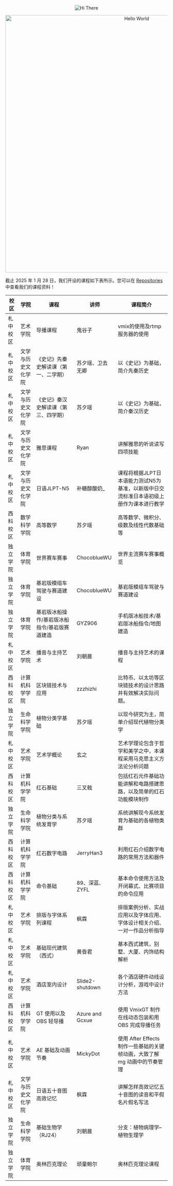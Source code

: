 <p align="center">
    <!-- https://github.com/kyechan99/capsule-render -->
    <img src="https://capsule-render.vercel.app/api?type=waving&color=timeGradient&height=300&&section=header&text=Hi，西科大学&fontSize=90&fontAlign=50&fontAlignY=30&desc=We%20are%20XKU&descAlign=50&descSize=30&descAlignY=60&animation=twinkling" alt="Hi There" title="Hi There"/>
</p>
<p align="center">
    <!-- https://github.com/DenverCoder1/readme-typing-svg -->
    <img width="800" src="https://readme-typing-svg.demolab.com?font=LXGW+WenKai+TC&size=22&pause=1000&center=true&vCenter=true&random=false&width=600&lines=Welcome+to+our+GitHub+profile+page!;欢迎来到我们的 GitHub 主页！" alt="Hello World" title="Hello World"/>
</p>

截止 2025 年 1 月 28 日，我们开设的课程如下表所示。您可以在 [Repositories](https://github.com/orgs/sico-university/repositories) 中查看我们的课程资料！

| 校区         | 学院          | 课程                                    | 讲师             | 课程简介                                              |
|--------------|--------------|-----------------------------------------|------------------|------------------------------------------------------|
| 札中校区 | 艺术学院           | 导播课程                                | 鬼谷子           | vmix的使用及rtmp服务器的使用                           |
| 札中校区 | 文学与历史文化学院 | 《史记》先秦史解读课（第一、二学期）       | 苏夕瑶、卫去无卿  | 以《史记》为基础，简介先秦历史                         |
| 札中校区 | 文学与历史文化学院 | 《史记》秦汉史解读课（第三、四学期）       | 苏夕瑶           | 以《史记》为基础，简介秦汉历史                         |
| 札中校区 | 文学与历史文化学院 | 雅思课程                                | Ryan             | 讲解雅思的听说读写四项技能                            |
| 札中校区 | 文学与历史文化学院 | 日语JLPT-N5                            | 补糖醇酸奶_       | 课程将根据JLPT日本语能力测试N5为基准，以新版中日交流标准日本语初级上册作为课本进行教学 |
| 西科校区 | 数学科学学院       | 高等数学                                | 苏夕瑶           | 高等数学、微积分、级数及线性代数基础等                |
| 独立学院 | 体育学院           | 世界赛车赛事                            | ChocoblueWU      | 世界主流赛车赛事概览                                  |
| 独立学院 | 体育学院           | 基岩版模组车驾驶与赛道建设              | ChocoblueWU      | 基岩版模组车驾驶与赛道建设                            |
| 独立学院 | 体育学院           | 基岩版冰船操作/基岩版冰船指令/基岩版赛道建造 | GYZ906        | 手机版冰船技术/基岩版冰船指令/地图建造                |
| 札中校区 | 艺术学院           | 播音与主持艺术                          | 刘朝晨           | 播音与主持艺术的课程                                 |
| 西科校区 | 计算机科学学院     | 区块链技术与应用                        | zzzhizhi         | 比特币、以太坊等区块链技术的设计思路并有效解决实际问题。 |
| 独立学院 | 生命科学学院       | 植物分类学基础                          | 苏夕瑶           | 以现今研究为主，简单介绍现代植物分类学                |
| 札中校区 | 艺术学院           | 艺术学概论                              | 玄之             | 艺术学理论包含于哲学和美学之中，本课程采用马克思主义方法论分析问题 |
| 西科校区 | 计算机科学学院     | 红石基础                                | 三叉戟           | 包括红石元件基础功能讲解和电路搭建思路，以及简单的红石功能模块制作 |
| 独立学院 | 生命科学学院       | 植物分类与系统发育学                    | 苏夕瑶           | 系统讲解现今系统发育为基础的各植物类群                 |
| 西科校区 | 计算机科学学院     | 红石数字电路                            | JerryHan3        | 利用红石介绍数字电路的常用方法和器件                  |
| 西科校区 | 计算机科学学院     | 命令基础                                | 89、深蓝、ZYFL   | 基本命令使用方法及开闭幕式、比赛项目的命令应用        |
| 札中校区 | 艺术学院           | 排版与字体系列课程                      | 枫霖             | 排版案例分析、实战应用以及字体应用、字体设计相关介绍、一对一作品分析指导 |
| 札中校区 | 艺术学院           | 基础现代建筑（西式）                    | 黄昏君           | 基本西式建筑，别墅、大厦、内饰结构解析                |
| 札中校区 | 艺术学院           | 酒店室内设计                            | Slide2-shutdown  | 各个酒店硬件动线设计分析，游戏中设计方法              |
| 西科校区 | 计算机科学学院     | GT 使用以及 OBS 轻导播                  | Azure and Gcxue  | 使用 VmixGT 制作在线动态包装和用 OBS 完成导播任务     |
| 札中校区 | 艺术学院          | AE 基础及动画节奏                        | MickyDot         | 使用 After Effects 制作一些基础的关键帧动画，大致了解 mg 动画中的节奏管理 |
| 札中校区 | 文学与历史文化学院 | 日语五十音图高效记忆                     | 枫霖              | 讲解怎样高效记忆五十音图的读音和平假名片假名写法      |
| 独立学院 | 生命科学学院       | 基础生物学（RJ24）                      | 刘朝晨           | 分支：植物病理学–植物生理学                        |
| 独立学院 | 体育学院	      | 奥林匹克理论	                           | 顽童鲍尔         | 奥林匹克理论课程                                   |
